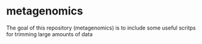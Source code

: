 
# metagenomics

<!-- badges: start -->
<!-- badges: end -->

The goal of this repository (metagenomics) is to include some useful scritps for trimming large amounts of data

